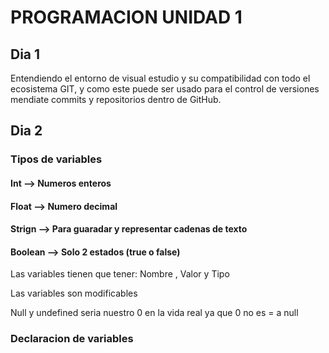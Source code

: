# PROGRAMACION UNIDAD 1 #

## Dia 1 ##
 
Entendiendo el entorno de visual estudio y su compatibilidad con todo el ecosistema GIT, y como este puede ser usado para el control de versiones mendiate commits y repositorios dentro de GitHub.

## Dia 2 ##
 ### Tipos de variables ###

#### Int --> Numeros enteros

#### Float  --> Numero decimal

#### Strign --> Para guaradar y representar cadenas de texto

#### Boolean --> Solo 2 estados (true o false)


 Las variables tienen que tener: Nombre , Valor y Tipo 

 Las variables son modificables

 Null y undefined seria nuestro 0 en la vida real ya que 0 no es = a null


### Declaracion de variables ###


